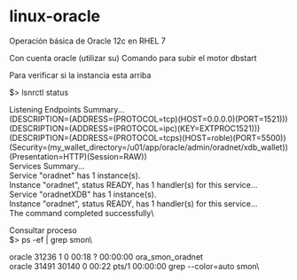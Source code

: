 # linux-oracle
Operación básica de Oracle 12c en RHEL 7

Con cuenta oracle (utilizar su)
Comando para subir el motor
dbstart <sid> 

Para verificar si la instancia esta arriba

$> lsnrctl status

Listening Endpoints Summary...\
  (DESCRIPTION=(ADDRESS=(PROTOCOL=tcp)(HOST=0.0.0.0)(PORT=1521)))\
  (DESCRIPTION=(ADDRESS=(PROTOCOL=ipc)(KEY=EXTPROC1521)))\
  (DESCRIPTION=(ADDRESS=(PROTOCOL=tcps)(HOST=roble)(PORT=5500))(Security=(my_wallet_directory=/u01/app/oracle/admin/oradnet/xdb_wallet))(Presentation=HTTP)(Session=RAW))\
Services Summary...\
Service "oradnet" has 1 instance(s).\
  Instance "oradnet", status READY, has 1 handler(s) for this service...\
Service "oradnetXDB" has 1 instance(s).\
  Instance "oradnet", status READY, has 1 handler(s) for this service...\
The command completed successfully\

Consultar proceso\
$> ps -ef | grep smon\

oracle   31236     1  0 00:18 ?        00:00:00 ora_smon_oradnet\
oracle   31491 30140  0 00:22 pts/1    00:00:00 grep --color=auto smon\







